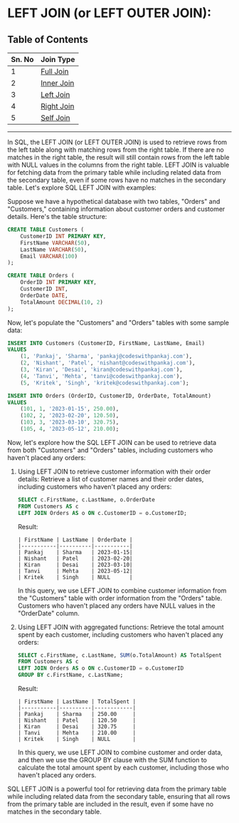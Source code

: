 # LEFT JOIN (or LEFT OUTER JOIN):
## Table of Contents
| Sn. No | Join Type                |
|--------|--------------------------|
| 1      | [Full Join](FullJoin.md) |
| 2      | [Inner Join](InnerJoin.md)|
| 3      | [Left Join](LeftJoin.md)  |
| 4      | [Right Join](RightJoin.md)|
| 5      | [Self Join](SelfJoin.md)  |
***
In SQL, the LEFT JOIN (or LEFT OUTER JOIN) is used to retrieve rows from the left table along with matching rows from the right table. If there are no matches in the right table, the result will still contain rows from the left table with NULL values in the columns from the right table. LEFT JOIN is valuable for fetching data from the primary table while including related data from the secondary table, even if some rows have no matches in the secondary table. Let's explore SQL LEFT JOIN with examples:

Suppose we have a hypothetical database with two tables, "Orders" and "Customers," containing information about customer orders and customer details. Here's the table structure:

```sql
CREATE TABLE Customers (
    CustomerID INT PRIMARY KEY,
    FirstName VARCHAR(50),
    LastName VARCHAR(50),
    Email VARCHAR(100)
);

CREATE TABLE Orders (
    OrderID INT PRIMARY KEY,
    CustomerID INT,
    OrderDate DATE,
    TotalAmount DECIMAL(10, 2)
);
```

Now, let's populate the "Customers" and "Orders" tables with some sample data:

```sql
INSERT INTO Customers (CustomerID, FirstName, LastName, Email)
VALUES
    (1, 'Pankaj', 'Sharma', 'pankaj@codeswithpankaj.com'),
    (2, 'Nishant', 'Patel', 'nishant@codeswithpankaj.com'),
    (3, 'Kiran', 'Desai', 'kiran@codeswithpankaj.com'),
    (4, 'Tanvi', 'Mehta', 'tanvi@codeswithpankaj.com'),
    (5, 'Kritek', 'Singh', 'kritek@codeswithpankaj.com');

INSERT INTO Orders (OrderID, CustomerID, OrderDate, TotalAmount)
VALUES
    (101, 1, '2023-01-15', 250.00),
    (102, 2, '2023-02-20', 120.50),
    (103, 3, '2023-03-10', 320.75),
    (105, 4, '2023-05-12', 210.00);
```

Now, let's explore how the SQL LEFT JOIN can be used to retrieve data from both "Customers" and "Orders" tables, including customers who haven't placed any orders:

1. Using LEFT JOIN to retrieve customer information with their order details:
   Retrieve a list of customer names and their order dates, including customers who haven't placed any orders:

   ```sql
   SELECT c.FirstName, c.LastName, o.OrderDate
   FROM Customers AS c
   LEFT JOIN Orders AS o ON c.CustomerID = o.CustomerID;
   ```

   Result:
   ```
   | FirstName | LastName | OrderDate |
   |-----------|----------|-----------|
   | Pankaj    | Sharma   | 2023-01-15|
   | Nishant   | Patel    | 2023-02-20|
   | Kiran     | Desai    | 2023-03-10|
   | Tanvi     | Mehta    | 2023-05-12|
   | Kritek    | Singh    | NULL      |
   ```

   In this query, we use LEFT JOIN to combine customer information from the "Customers" table with order information from the "Orders" table. Customers who haven't placed any orders have NULL values in the "OrderDate" column.

2. Using LEFT JOIN with aggregated functions:
   Retrieve the total amount spent by each customer, including customers who haven't placed any orders:

   ```sql
   SELECT c.FirstName, c.LastName, SUM(o.TotalAmount) AS TotalSpent
   FROM Customers AS c
   LEFT JOIN Orders AS o ON c.CustomerID = o.CustomerID
   GROUP BY c.FirstName, c.LastName;
   ```

   Result:
   ```
   | FirstName | LastName | TotalSpent |
   |-----------|----------|------------|
   | Pankaj    | Sharma   | 250.00     |
   | Nishant   | Patel    | 120.50     |
   | Kiran     | Desai    | 320.75     |
   | Tanvi     | Mehta    | 210.00     |
   | Kritek    | Singh    | NULL       |
   ```

   In this query, we use LEFT JOIN to combine customer and order data, and then we use the GROUP BY clause with the SUM function to calculate the total amount spent by each customer, including those who haven't placed any orders.

SQL LEFT JOIN is a powerful tool for retrieving data from the primary table while including related data from the secondary table, ensuring that all rows from the primary table are included in the result, even if some have no matches in the secondary table.
